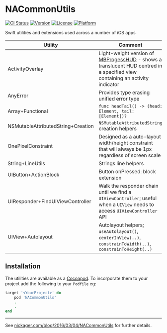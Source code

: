 # NACommonUtils


[![CI Status](http://img.shields.io/travis/NickAger/NACommonUtils.svg?style=flat)](https://travis-ci.org/NickAger/NACommonUtils)
[![Version](https://img.shields.io/cocoapods/v/NACommonUtils.svg?style=flat)](http://cocoapods.org/pods/NACommonUtils)
[![License](https://img.shields.io/cocoapods/l/NACommonUtils.svg?style=flat)](http://cocoapods.org/pods/NACommonUtils)
[![Platform](https://img.shields.io/cocoapods/p/NACommonUtils.svg?style=flat)](http://cocoapods.org/pods/NACommonUtils)

Swift utilities and extensions used across a number of iOS apps

| Utility | Comment|
|---------|--------|
|ActivityOverlay|Light-weight version of [MBProgessHUD](https://github.com/jdg/MBProgressHUD) - shows a translucent HUD centred in a specified view containing an activity indicator|
|AnyError|Provides type erasing unified error type|
|Array+Functional|`func headTail() -> (head: Element, tail: [Element])?` |
|NSMutableAttributedString+Creation|`NSMutableAttributedString` creation helpers|
|OnePixelConstraint|Designed as a auto-layout width/height constraint that will always be 1px regardless of screen scale|
|String+LineUtils|Strings line helpers|
|UIButton+ActionBlock|Button onPressed: block extension|
|UIResponder+FindUIViewController|Walk the responder chain until we find a `UIViewController`; useful when a `UIView` needs to access `UIViewController` API|
|UIView+Autolayout|Autolayout helpers; `useAutolayout()`, `centerInView(..)`, `constrainToWidth(..)`, `constrainToHeight(..) `|

## Installation

The utilities are available as a [Cocoapod](https://cocoapods.org). To incorporate them to your project add the following to your `Podfile` eg:

```ruby
target '<YourProject>' do
    pod 'NACommonUtils'
    .
    .
end
```

---

See [nickager.com/blog/2016/03/04/NACommonUtils](http://nickager.com/blog/2016/03/04/NACommonUtils) for further details.

